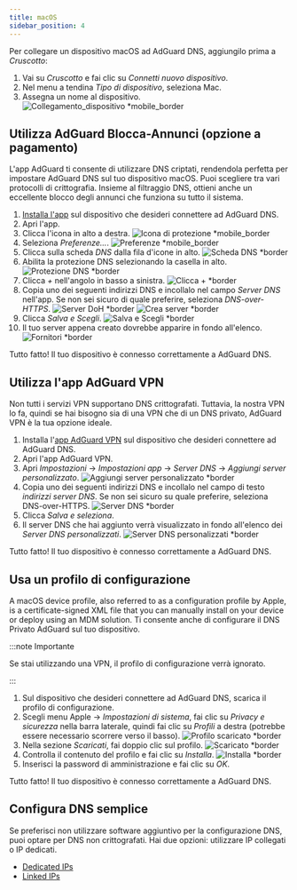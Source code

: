 ```yaml
---
title: macOS
sidebar_position: 4
---
```


Per collegare un dispositivo macOS ad AdGuard DNS, aggiungilo prima a _Cruscotto_:

1. Vai su _Cruscotto_ e fai clic su _Connetti nuovo dispositivo_.
2. Nel menu a tendina _Tipo di dispositivo_, seleziona Mac.
3. Assegna un nome al dispositivo.
   ![Collegamento_dispositivo \*mobile_border](https://cdn.adtidy.org/content/kb/dns/private/new_dns/connect/mac_ab/choose_mac.png)

## Utilizza AdGuard Blocca-Annunci (opzione a pagamento)

L'app AdGuard ti consente di utilizzare DNS criptati, rendendola perfetta per impostare AdGuard DNS sul tuo dispositivo macOS. Puoi scegliere tra vari protocolli di crittografia. Insieme al filtraggio DNS, ottieni anche un eccellente blocco degli annunci che funziona su tutto il sistema.

1. [Installa l'app](https://adguard.com/adguard-mac/overview.html) sul dispositivo che desideri connettere ad AdGuard DNS.
2. Apri l'app.
3. Clicca l'icona in alto a destra.
   ![Icona di protezione \*mobile_border](https://cdn.adtidy.org/content/kb/dns/private/new_dns/connect/mac_ab/mac_step3.png)
4. Seleziona _Preferenze..._.
   ![Preferenze \*mobile_border](https://cdn.adtidy.org/content/kb/dns/private/new_dns/connect/mac_ab/mac_step4.png)
5. Clicca sulla scheda _DNS_ dalla fila d'icone in alto.
   ![Scheda DNS \*border](https://cdn.adtidy.org/content/kb/dns/private/new_dns/connect/mac_ab/mac_step5.png)
6. Abilita la protezione DNS selezionando la casella in alto.
   ![Protezione DNS \*border](https://cdn.adtidy.org/content/kb/dns/private/new_dns/connect/mac_ab/mac_step6.png)
7. Clicca _+_ nell'angolo in basso a sinistra.
   ![Clicca + \*border](https://cdn.adtidy.org/content/kb/dns/private/new_dns/connect/mac_ab/mac_step7.png)
8. Copia uno dei seguenti indirizzi DNS e incollalo nel campo _Server DNS_ nell'app. Se non sei sicuro di quale preferire, seleziona _DNS-over-HTTPS_.
   ![Server DoH \*border](https://cdn.adtidy.org/content/kb/dns/private/new_dns/connect/mac_ab/mac_step8_1.png)
   ![Crea server \*border](https://cdn.adtidy.org/content/kb/dns/private/new_dns/connect/mac_ab/mac_step8_2.png)
9. Clicca _Salva e Scegli_.
   ![Salva e Scegli \*border](https://cdn.adtidy.org/content/kb/dns/private/new_dns/connect/mac_ab/mac_step9.png)
10. Il tuo server appena creato dovrebbe apparire in fondo all'elenco.
    ![Fornitori \*border](https://cdn.adtidy.org/content/kb/dns/private/new_dns/connect/mac_ab/mac_step10.png)

Tutto fatto! Il tuo dispositivo è connesso correttamente a AdGuard DNS.

## Utilizza l'app AdGuard VPN

Non tutti i servizi VPN supportano DNS crittografati. Tuttavia, la nostra VPN lo fa, quindi se hai bisogno sia di una VPN che di un DNS privato, AdGuard VPN è la tua opzione ideale.

1. Installa l'[app AdGuard VPN](https://adguard-vpn.com/mac/overview.html) sul dispositivo che desideri connettere ad AdGuard DNS.
2. Apri l'app AdGuard VPN.
3. Apri _Impostazioni_ → _Impostazioni app_ → _Server DNS_ → _Aggiungi server personalizzato_.
   ![Aggiungi server personalizzato \*border](https://cdn.adtidy.org/content/kb/dns/private/new_dns/connect/mac_vpn/mac_step3.png)
4. Copia uno dei seguenti indirizzi DNS e incollalo nel campo di testo _indirizzi server DNS_. Se non sei sicuro su quale preferire, seleziona DNS-over-HTTPS.
   ![Server DNS \*border](https://cdn.adtidy.org/content/kb/dns/private/new_dns/connect/mac_vpn/mac_step4.png)
5. Clicca _Salva e seleziona_.
6. Il server DNS che hai aggiunto verrà visualizzato in fondo all'elenco dei _Server DNS personalizzati_.
   ![Server DNS personalizzati \*border](https://cdn.adtidy.org/content/kb/dns/private/new_dns/connect/mac_vpn/mac_step6.png)

Tutto fatto! Il tuo dispositivo è connesso correttamente a AdGuard DNS.

## Usa un profilo di configurazione

A macOS device profile, also referred to as a configuration profile by Apple, is a certificate-signed XML file that you can manually install on your device or deploy using an MDM solution. Ti consente anche di configurare il DNS Privato AdGuard sul tuo dispositivo.

:::note Importante

Se stai utilizzando una VPN, il profilo di configurazione verrà ignorato.

:::

1. Sul dispositivo che desideri connettere ad AdGuard DNS, scarica il profilo di configurazione.
2. Scegli menu Apple → _Impostazioni di sistema_, fai clic su _Privacy e sicurezza_ nella barra laterale, quindi fai clic su _Profili_ a destra (potrebbe essere necessario scorrere verso il basso).
   ![Profilo scaricato \*border](https://cdn.adtidy.org/content/kb/dns/private/new_dns/connect/mac_profile/mac_step2.png)
3. Nella sezione _Scaricati_, fai doppio clic sul profilo.
   ![Scaricato \*border](https://cdn.adtidy.org/content/kb/dns/private/new_dns/connect/mac_profile/mac_step3.png)
4. Controlla il contenuto del profilo e fai clic su _Installa_.
   ![Installa \*border](https://cdn.adtidy.org/content/kb/dns/private/new_dns/connect/mac_profile/mac_step4.png)
5. Inserisci la password di amministrazione e fai clic su _OK_.

Tutto fatto! Il tuo dispositivo è connesso correttamente a AdGuard DNS.

## Configura DNS semplice

Se preferisci non utilizzare software aggiuntivo per la configurazione DNS, puoi optare per DNS non crittografati. Hai due opzioni: utilizzare IP collegati o IP dedicati.

- [Dedicated IPs](/private-dns/connect-devices/other-options/dedicated-ip.md)
- [Linked IPs](/private-dns/connect-devices/other-options/linked-ip.md)

